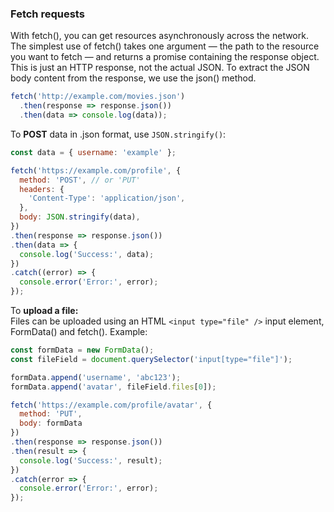 ### Fetch requests

With fetch(), you can get resources asynchronously across the network. The simplest use of fetch() takes one argument — the path to the resource you want to fetch — and returns a promise containing the response object. This is just an HTTP response, not the actual JSON. To extract the JSON body content from the response, we use the json() method.

``` javascript
fetch('http://example.com/movies.json')
  .then(response => response.json())
  .then(data => console.log(data));
```

To **POST** data in .json format, use `JSON.stringify()`:

``` javascript
const data = { username: 'example' };

fetch('https://example.com/profile', {
  method: 'POST', // or 'PUT'
  headers: {
    'Content-Type': 'application/json',
  },
  body: JSON.stringify(data),
})
.then(response => response.json())
.then(data => {
  console.log('Success:', data);
})
.catch((error) => {
  console.error('Error:', error);
});
```

To **upload a file:**  
Files can be uploaded using an HTML `<input type="file" />` input element, FormData() and fetch(). Example:  
``` javascript
const formData = new FormData();
const fileField = document.querySelector('input[type="file"]');

formData.append('username', 'abc123');
formData.append('avatar', fileField.files[0]);

fetch('https://example.com/profile/avatar', {
  method: 'PUT',
  body: formData
})
.then(response => response.json())
.then(result => {
  console.log('Success:', result);
})
.catch(error => {
  console.error('Error:', error);
});
```
